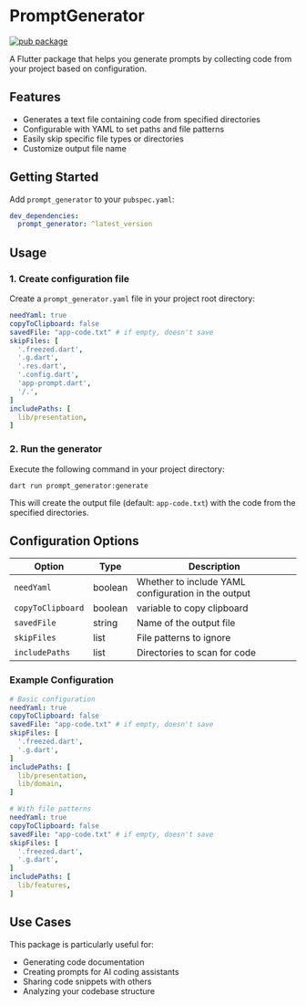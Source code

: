 # PromptGenerator
<?code-excerpt path-base="example/lib"?>

[![pub package](https://img.shields.io/pub/v/prompt_generator.svg)](https://pub.dev/packages/prompt_generator)

A Flutter package that helps you generate prompts by collecting code from your project based on configuration.

## Features

- Generates a text file containing code from specified directories
- Configurable with YAML to set paths and file patterns
- Easily skip specific file types or directories
- Customize output file name

## Getting Started

Add `prompt_generator` to your `pubspec.yaml`:

```yaml
dev_dependencies:
  prompt_generator: ^latest_version
```

## Usage

### 1. Create configuration file

Create a `prompt_generator.yaml` file in your project root directory:

```yaml
needYaml: true
copyToClipboard: false
savedFile: "app-code.txt" # if empty, doesn't save
skipFiles: [
  '.freezed.dart',
  '.g.dart',
  '.res.dart',
  '.config.dart',
  'app-prompt.dart',
  '/.',
]
includePaths: [
  lib/presentation,
]
```

### 2. Run the generator

Execute the following command in your project directory:

```
dart run prompt_generator:generate
```

This will create the output file (default: `app-code.txt`) with the code from the specified directories.

## Configuration Options

| Option            | Type    | Description                                         |
|-------------------|---------|-----------------------------------------------------|
| `needYaml`        | boolean | Whether to include YAML configuration in the output |
| `copyToClipboard` | boolean | variable to copy clipboard                          |
| `savedFile`       | string  | Name of the output file                             |
| `skipFiles`       | list    | File patterns to ignore                             |
| `includePaths`    | list    | Directories to scan for code                        |

### Example Configuration

```yaml
# Basic configuration
needYaml: true
copyToClipboard: false
savedFile: "app-code.txt" # if empty, doesn't save
skipFiles: [
  '.freezed.dart',
  '.g.dart',
]
includePaths: [
  lib/presentation,
  lib/domain,
]

# With file patterns
needYaml: true
copyToClipboard: false
savedFile: "app-code.txt" # if empty, doesn't save
skipFiles: [
  '.freezed.dart',
  '.g.dart',
]
includePaths: [
  lib/features,
]
```

## Use Cases

This package is particularly useful for:

- Generating code documentation
- Creating prompts for AI coding assistants
- Sharing code snippets with others
- Analyzing your codebase structure